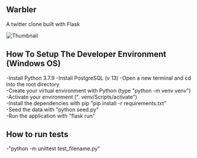 ## Warbler  
A twitter clone built with Flask

![Thumbnail](https://i.imgur.com/UgZaVbk.png)

## How To Setup The Developer Environment  (Windows OS)
-Install Python 3.7.9
-Install PostgreSQL (v 13)
-Open a new terminal and cd into the root directory  
-Create your virtual environment with Python (type "python -m venv venv")  
-Activate your environment (". venv/Scripts/activate")  
-Install the dependencies with pip "pip install -r requirements.txt"  
-Seed the data with "python seed.py"  
-Run the application with "flask run"  

## How to run tests  
-"python -m unittest test_filename.py"
